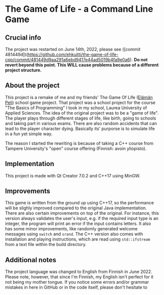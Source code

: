 # The Game of Life - a Command Line Game

## Crucial info
The project was restarted on June 14th, 2022, please see ([commit 481449d])(https://github.com/ehkuitti/the-game-of-life-cpp/commit/481449d9aa291a6ebd9417e44ad5019b4fa9e0a6). **Do not revert beyond this point. This WILL cause problems because of a different project structure.**

## About the project

This project is a remake of me and my friends' The Game Of Life ([Elämän Peli](https://github.com/ehkuitti/elaman-peli-java)) school game project. That project
was a school project for the course "The Basics of Programming" I took in my school, Laurea University of Applied Sciences. The idea of the original project was to
be a "game of life". The player plays through different stages of life, like birth, going to schools and taking part in various exams. There are also random
accidents that can lead to the player character dying. Basically its' purporse is to simulate life in a fun yet simple way. 

The reason I started the rewriting is because of taking a C++ course from Tampere University's "open" course offering (Finnish: avoin yliopisto).

## Implementation

This project is made with Qt Creator 7.0.2 and C++17 using MinGW.

## Improvements

This game is written from the ground up using C++17, so the performance will be slighly improved compared to the original Java implementation. There are also certain improvements on top of the original. For instance,
this version always validates the user's input, e.g. if the required input type is an integer, the program will print an error if the input contains letters. It also has 
some minor improvements, like randomly generated welcome messages using `switch` and `srand`. The C++ version also comes with installation and playing instructions, which are read using `std::ifstream` from a text file within the build directory. 

## Additional notes

The project language was changed to English from Finnish in June 2022. Please note, however, that since I'm Finnish, my English isn't perfect for it not being my mother tongue. If you notice some errors and/or grammar mistakes in here in GitHub or in the code itself, please don't hesitate to 
